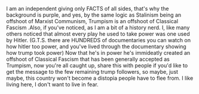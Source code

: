 I am an independent giving only FACTS of all sides, that's why the background is purple, and yes, by the same logic as Stalinism being an offshoot of Marxist Communism, Trumpism is an offshoot of Classical Fascism .Also, if you've noticed, as I am a bit of a history nerd.
I, like many others noticed that almost every play he used to take power was one used by Hitler. (G.T.S. there are HUNDREDS of documentaries you can watch on how hitler too power, and you've lived through the
documentary showing how trump took power) Now that he's in power he's immideatly created an offshoot of Classical Fascism that has been generally accepted as Trumpism, now you're all caught up,
share this with people if you'd like to get the message to the few remaining trump followers, so maybe, just maybe, this country won't become a distopia people have to flee from. I like living here, I don't want to live in fear.
